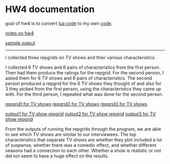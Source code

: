 # HW4 documentation

goal of hw4 is to convert
[lua code](https://github.com/timm/tested/blob/main/src/grid.lua)
to my own [code](../src/hw4/).

[notes on hw4](https://github.com/timm/tested/blob/main/docs/onGrid.md)

[sample output](../etc/out/hw4-1.out)

---

I collected three repgrids on TV shows and thier various characteristics.

I collected 6 TV shows and 6 pairs of characteristics from the first person. 
Then had them produce the ratings for the repgrid.
For the second person, I asked them for 6 TV shows and 6 pairs of characteristics. 
The second person produced a repgrid for the 6 TV shows they thought of and also for 3 they picked from the first person, using the characteristics they came up with.
For the third person, I repeated what was done for the second person.

[repgrid1 for TV shows](../etc/data/my_repgrid2.csv)
[repgrid2 for TV shows](../etc/data/my_repgrid3.csv)
[repgrid3 for TV shows](../etc/data/my_repgrid4.csv)

[output1 for TV show repgrid](../etc/out/hw4-2.out)
[output2 for TV show repgrid](../etc/out/hw4-3.out)
[output3 for TV show repgrid](../etc/out/hw4-4.out)

From the outputs of running the repgrids through the program, we are able to see which TV shows are similar to our interviewees.
The top characteristics that separate TV shows are whether they plot included a lot of suspense, whether there was a comedic effect, and whether different seasons had a connection to each other. Whether a show is realistic or not did not seem to have a huge effect on the results.
